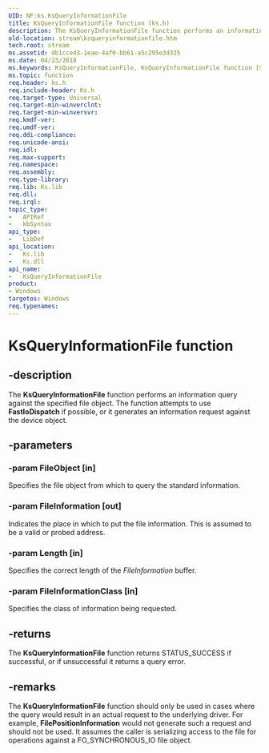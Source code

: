 ```yaml
---
UID: NF:ks.KsQueryInformationFile
title: KsQueryInformationFile function (ks.h)
description: The KsQueryInformationFile function performs an information query against the specified file object. The function attempts to use FastIoDispatch if possible, or it generates an information request against the device object.
old-location: stream\ksqueryinformationfile.htm
tech.root: stream
ms.assetid: db1cce43-1eae-4af0-bb61-a5c295e3d325
ms.date: 04/23/2018
ms.keywords: KsQueryInformationFile, KsQueryInformationFile function [Streaming Media Devices], ks/KsQueryInformationFile, ksfunc_3d343664-3fda-4612-96d4-3fe36532c99e.xml, stream.ksqueryinformationfile
ms.topic: function
req.header: ks.h
req.include-header: Ks.h
req.target-type: Universal
req.target-min-winverclnt: 
req.target-min-winversvr: 
req.kmdf-ver: 
req.umdf-ver: 
req.ddi-compliance: 
req.unicode-ansi: 
req.idl: 
req.max-support: 
req.namespace: 
req.assembly: 
req.type-library: 
req.lib: Ks.lib
req.dll: 
req.irql: 
topic_type:
-	APIRef
-	kbSyntax
api_type:
-	LibDef
api_location:
-	Ks.lib
-	Ks.dll
api_name:
-	KsQueryInformationFile
product:
- Windows
targetos: Windows
req.typenames: 
---
```


# KsQueryInformationFile function


## -description


The <b>KsQueryInformationFile</b> function performs an information query against the specified file object. The function attempts to use <b>FastIoDispatch</b> if possible, or it generates an information request against the device object<i>.</i>


## -parameters




### -param FileObject [in]

Specifies the file object from which to query the standard information.


### -param FileInformation [out]

Indicates the place in which to put the file information. This is assumed to be a valid or probed address.


### -param Length [in]

Specifies the correct length of the <i>FileInformation</i> buffer.


### -param FileInformationClass [in]

Specifies the class of information being requested.


## -returns



The <b>KsQueryInformationFile</b> function returns STATUS_SUCCESS if successful, or if unsuccessful it returns a query error. 




## -remarks



The <b>KsQueryInformationFile</b> function should only be used in cases where the query would result in an actual request to the underlying driver. For example, <b>FilePositionInformation</b> would not generate such a request and should not be used. It assumes the caller is serializing access to the file for operations against a FO_SYNCHRONOUS_IO file object.



